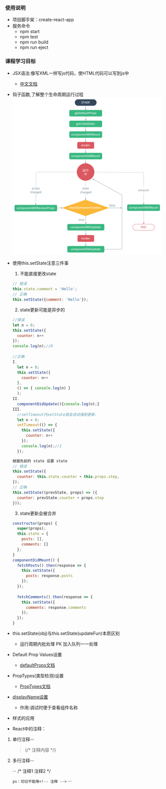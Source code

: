 ### 使用说明
- 项目脚手架：create-react-app
- 服务命令
  - npm start
  - npm test
  - npm run build
  - npm run eject

### 课程学习目标
- JSX语法:像写XML一样写js代码，使HTML代码可以写到js中
  - [中文文档](http://www.css88.com/react/docs/jsx-in-depth.html)

- 钩子函数,了解整个生命周期运行过程
    ![react流程](react-lifecycle.png)
 
- 使用this.setState注意三件事
  1. 不能直接更改state
    
    ```javascript
    // 错误
    this.state.comment = 'Hello';
    // 正确
    this.setState({comment: 'Hello'});
    ```
  2. state更新可能是异步的
    
    ```javascript
    //错误
    let n = 0;
    this.setState({
      counter: n++
    });
    console.log(n);//0
    
    //正确
    I.
      let n = 0;
      this.setState({
        counter: n++
      },
      () => { console.log(n) }
      );
    II.
      componentDidUpdate(){console.log(n);}
    III.
      //setTimeout内setState就会自动强制更新.
      let n = 0;
      setTimeout(() => {
        this.setState({
          counter: n++    
        });
        console.log(n);//1  
      });
    
    ``` 
    
    ```javascript
    根据先前的 state 设置 state
    // 错误
    this.setState({
      counter: this.state.counter + this.props.step,
    });
    // 正确
    this.setState((prevState, props) => ({
      counter: prevState.counter + props.step
    }));
    ```
  3. state更新会被合并
  
    ```javascript
    constructor(props) {
      super(props);
      this.state = {
        posts: [],
        comments: []
      };
    }
    componentDidMount() {
      fetchPosts().then(response => {
        this.setState({
          posts: response.posts
        });
      });
    
      fetchComments().then(response => {
        this.setState({
          comments: response.comments
        });
      });
    }
    ```   
- this.setState(obj)与this.setState(updateFun)本质区别
  - 运行周期内批处理 PK 加入队列一一处理
- Default Prop Values设置
  - [defaultProps文档](https://facebook.github.io/react/docs/typechecking-with-proptypes.html#default-prop-values)
- PropTypes(类型检测)设置
  - [PropTypes文档](https://facebook.github.io/react/docs/typechecking-with-proptypes.html#proptypes)
- [displayName设置](https://facebook.github.io/react/docs/react-component.html#displayname)
  - 作用:调试时便于查看组件名称
- 样式的应用
- React中的注释：
 1. 单行注释--

    > {/* 注释内容 */}

 2. 多行注释--
  
    > 
    ···
    /*
    注释1
    注释2
     */
     
    ``ps：切记不能用<!-- 注释 -->``
    ···
